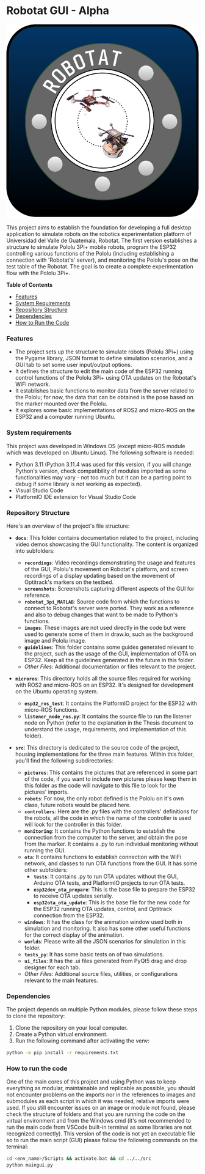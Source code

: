 # Robotat GUI - Alpha

![Robotat Logo](https://raw.githubusercontent.com/pu19249/robotat-gui/json_approach/src/pictures/icono_gui.png)

This project aims to establish the foundation for developing a full desktop application to simulate robots on the robotics experimentation platform of Universidad del Valle de Guatemala, Robotat. The first version establishes a structure to simulate Pololu 3Pi+ mobile robots, program the ESP32 controlling various functions of the Pololu (including establishing a connection with 'Robotat's' server), and monitoring the Pololu's pose on the test table of the Robotat. The goal is to create a complete experimentation flow with the Pololu 3Pi+.

**Table of Contents**

- [Features](###features)
- [System Requirements](###system-requirements)
- [Repository Structure](###repository-structure)
- [Dependencies](###dependencies)
- [How to Run the Code](###how-to-run-the-code)

### Features

- The project sets up the structure to simulate robots (Pololu 3Pi+) using the Pygame library, JSON format to define simulation scenarios, and a GUI tab to set some user input/output options.
- It defines the structure to edit the main code of the ESP32 running control functions of the Pololu 3Pi+ using OTA updates on the Robotat's WiFi network.
- It establishes basic functions to monitor data from the server related to the Pololu; for now, the data that can be obtained is the pose based on the marker mounted over the Pololu.
- It explores some basic implementations of ROS2 and micro-ROS on the ESP32 and a computer running Ubuntu.

### System requirements
This project was developed in Windows OS (except micro-ROS module which was developed on Ubuntu Linux). The following software is needed:
- Python 3.11 (Python 3.11.4 was used for this version, if you will change Python's version, check compatibility of modules imported as some functionalities may vary - not too much but it can be a parting point to debug if some library is not working as expected).
- Visual Studio Code
- PlatformIO IDE extension for Visual Studio Code
### Repository Structure

Here's an overview of the project's file structure:

- **`docs`**: This folder contains documentation related to the project, including video demos showcasing the GUI functionality. The content is organized into subfolders:

  - **`recordings`**: Video recordings demonstrating the usage and features of the GUI, Pololu's movement on Robotat's platform, and screen recordings of a display updating based on the movement of Optitrack's markers on the testbed.
  - **`screenshots`**: Screenshots capturing different aspects of the GUI for reference.
  - **`robotat_3pi_MATLAB`**: Source code from which the functions to connect to Robotat's server were ported. They work as a reference and also to debug changes that want to be made to Python's functions.
  - **`images`**: These images are not used directly in the code but were used to generate some of them in draw.io, such as the background image and Pololu image.
  - **`guidelines`**: This folder contains some guides generated relevant to the project, such as the usage of the GUI, implementation of OTA on ESP32. Keep all the guidelines generated in the future in this folder.
  - *Other Files*: Additional documentation or files relevant to the project.

- **`microros`**: This directory holds all the source files required for working with ROS2 and micro-ROS on an ESP32. It's designed for development on the Ubuntu operating system.

  - **`esp32_ros_test`**: It contains the PlatformIO project for the ESP32 with micro-ROS functions.
  - **`listener_node_ros.py`**: It contains the source file to run the listener node on Python (refer to the explanation in the Thesis document to understand the usage, requirements, and implementation of this folder).

- **`src`**: This directory is dedicated to the source code of the project, housing implementations for the three main features. Within this folder, you'll find the following subdirectories:
  - **`pictures`**: This contains the pictures that are referenced in some part of the code, if you want to include new pictures please keep them in this folder as the code will navigate to this file to look for the pictures' imports.
  - **`robots`**: For now, the only robot defined is the Pololu on it's own class, future robots would be placed here.
  - **`controllers`**: Here are the .py files with the controllers' definitions for the robots, all the code in which the name of the controller is used will look for the controller in this folder.
  - **`monitoring`**: It contains the Python functions to establish the connection from the computer to the server, and obtain the pose from the marker. It contains a .py to run individual monitoring without running the GUI.
  - **`ota`**: It contains functions to establish connection with the WiFi network, and classes to run OTA functions from the GUI. It has some other subfolders:
    - **`tests`**: It contains .py to run OTA updates without the GUI, Arduino OTA tests, and PlatformIO projects to run OTA tests.
	- **`esp32dev_ota_prepare`**: This is the base file to prepare the ESP32 to receive OTA updates serially.
	- **`esp32ota_ota_update`**:  This is the base file for the new code for the ESP32 running OTA updates, control, and Optitrack connection from the ESP32.
  - **`windows`**: It has the class for the animation window used both in simulation and monitoring. It also has some other useful functions for the correct display of the animation.
  - **`worlds`**: Please write all the JSON scenarios for simulation in this folder.
  - **`tests_py`**: It has some basic tests on of two simulations.
  - **`ui_files`**: It has the .ui files generated from PyQt5 drag and drop designer for each tab.
  - *Other Files*: Additional source files, utilities, or configurations relevant to the main features.

### Dependencies
The project depends on multiple Python modules, please follow these steps to clone the repository:
1. Clone the repository on your local computer.
2. Create a Python virtual environment.
3. Run the following command after activating the venv:

```bash
python -m pip install -r requirements.txt
```
### How to run the code
One of the main cores of this project and using Python was to keep everything as modular, maintainable and replicable as possible, you should not encounter problems on the imports nor in the references to images and submodules as each script in which it was needed, relative imports were used. If you still encounter issues on an image or module not found, please check the structure of folders and that you are running the code on the virtual environment and from the Windows cmd (it's not recommended to run the main code from VSCode built-in terminal as some libraries are not recognized correctly). This version of the code is not yet an executable file so to run the main script (GUI) please follow the following commands on the terminal:
```bash
cd <env_name>/Scripts && activate.bat && cd ../../src
python maingui.py
```
